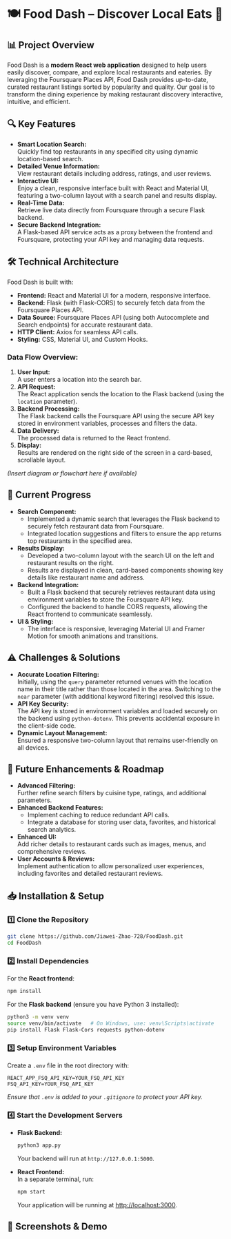 # 🍽️ Food Dash – Discover Local Eats 🌆

## 📊 Project Overview

Food Dash is a **modern React web application** designed to help users easily discover, compare, and explore local restaurants and eateries. By leveraging the Foursquare Places API, Food Dash provides up-to-date, curated restaurant listings sorted by popularity and quality. Our goal is to transform the dining experience by making restaurant discovery interactive, intuitive, and efficient.

## 🔍 Key Features

- **Smart Location Search:**  
  Quickly find top restaurants in any specified city using dynamic location-based search.
- **Detailed Venue Information:**  
  View restaurant details including address, ratings, and user reviews.
- **Interactive UI:**  
  Enjoy a clean, responsive interface built with React and Material UI, featuring a two-column layout with a search panel and results display.
- **Real-Time Data:**  
  Retrieve live data directly from Foursquare through a secure Flask backend.
- **Secure Backend Integration:**  
  A Flask-based API service acts as a proxy between the frontend and Foursquare, protecting your API key and managing data requests.

## 🛠 Technical Architecture

Food Dash is built with:

- **Frontend:** React and Material UI for a modern, responsive interface.
- **Backend:** Flask (with Flask-CORS) to securely fetch data from the Foursquare Places API.
- **Data Source:** Foursquare Places API (using both Autocomplete and Search endpoints) for accurate restaurant data.
- **HTTP Client:** Axios for seamless API calls.
- **Styling:** CSS, Material UI, and Custom Hooks.

### Data Flow Overview:

1. **User Input:**  
   A user enters a location into the search bar.
2. **API Request:**  
   The React application sends the location to the Flask backend (using the `location` parameter).
3. **Backend Processing:**  
   The Flask backend calls the Foursquare API using the secure API key stored in environment variables, processes and filters the data.
4. **Data Delivery:**  
   The processed data is returned to the React frontend.
5. **Display:**  
   Results are rendered on the right side of the screen in a card-based, scrollable layout.

_(Insert diagram or flowchart here if available)_

## 🚀 Current Progress

- **Search Component:**
  - Implemented a dynamic search that leverages the Flask backend to securely fetch restaurant data from Foursquare.
  - Integrated location suggestions and filters to ensure the app returns top restaurants in the specified area.
- **Results Display:**
  - Developed a two-column layout with the search UI on the left and restaurant results on the right.
  - Results are displayed in clean, card-based components showing key details like restaurant name and address.
- **Backend Integration:**
  - Built a Flask backend that securely retrieves restaurant data using environment variables to store the Foursquare API key.
  - Configured the backend to handle CORS requests, allowing the React frontend to communicate seamlessly.
- **UI & Styling:**
  - The interface is responsive, leveraging Material UI and Framer Motion for smooth animations and transitions.

## ⚠️ Challenges & Solutions

- **Accurate Location Filtering:**  
  Initially, using the `query` parameter returned venues with the location name in their title rather than those located in the area. Switching to the `near` parameter (with additional keyword filtering) resolved this issue.
- **API Key Security:**  
  The API key is stored in environment variables and loaded securely on the backend using `python-dotenv`. This prevents accidental exposure in the client-side code.
- **Dynamic Layout Management:**  
  Ensured a responsive two-column layout that remains user-friendly on all devices.

## 🔮 Future Enhancements & Roadmap

- **Advanced Filtering:**  
  Further refine search filters by cuisine type, ratings, and additional parameters.
- **Enhanced Backend Features:**
  - Implement caching to reduce redundant API calls.
  - Integrate a database for storing user data, favorites, and historical search analytics.
- **Enhanced UI:**  
  Add richer details to restaurant cards such as images, menus, and comprehensive reviews.
- **User Accounts & Reviews:**  
  Implement authentication to allow personalized user experiences, including favorites and detailed restaurant reviews.

## 📥 Installation & Setup

### 1️⃣ Clone the Repository

```bash
git clone https://github.com/Jiawei-Zhao-728/FoodDash.git
cd FoodDash
```

### 2️⃣ Install Dependencies

For the **React frontend**:

```bash
npm install
```

For the **Flask backend** (ensure you have Python 3 installed):

```bash
python3 -m venv venv
source venv/bin/activate   # On Windows, use: venv\Scripts\activate
pip install Flask Flask-Cors requests python-dotenv
```

### 3️⃣ Setup Environment Variables

Create a `.env` file in the root directory with:

```
REACT_APP_FSQ_API_KEY=YOUR_FSQ_API_KEY
FSQ_API_KEY=YOUR_FSQ_API_KEY
```

_Ensure that `.env` is added to your `.gitignore` to protect your API key._

### 4️⃣ Start the Development Servers

- **Flask Backend:**

  ```bash
  python3 app.py
  ```

  Your backend will run at `http://127.0.0.1:5000`.

- **React Frontend:**  
  In a separate terminal, run:
  ```bash
  npm start
  ```
  Your application will be running at [http://localhost:3000](http://localhost:3000).

## 📸 Screenshots & Demo
